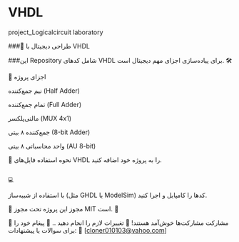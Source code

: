 # VHDL
 project_Logicalcircuit laboratory

###🧮 طراحی دیجیتال با VHDL

###این Repository شامل کدهای VHDL برای پیاده‌سازی اجزای مهم دیجیتال است. 🛠️

🧩 اجزای پروژه

نیم جمع‌کننده (Half Adder)

 تمام جمع‌کننده (Full Adder)

 مالتی‌پلکسر  (MUX 4x1)

 جمع‌کننده ۸ بیتی (8-bit Adder)

 واحد محاسباتی ۸ بیتی (AU 8-bit)

 🚀 نحوه استفاده
 فایل‌های  VHDL را به پروژه خود اضافه کنید.
 
                                                                                                                                                                                                                                         💻 
 با استفاده از شبیه‌ساز (مثل GHDL یا ModelSim) کدها را کامپایل و اجرا کنید.

 📜 مجوز
 این پروژه تحت مجوز MIT است. 📄

 🤝 مشارکت
 مشارکت‌ها خوش‌آمد هستند! 🙌
 تغییرات لازم را انجام دهید ..
 📧 پیغام خود را برای سوالات یا پیشنهادات:
                                                                                                                                                                                                          📩 [cloner010103@yahoo.com] 
